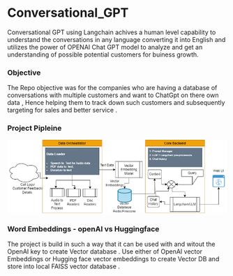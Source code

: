 # Conversational_GPT
Conversational GPT using Langchain achives a human level capability to understand the conversations in any language converting it into English and utilizes the power of  OPENAI Chat GPT model to analyze and get an understanding of possible potential customers for buiness growth.

### Objective 
The Repo objective was for the companies who are having a database of conversations with multiple customers and want to ChatGpt on there own data , Hence helping them to track down such customers and subsequently targeting for sales and better service .

### Project Pipleine 
![Image text](https://github.com/Samarth-991/Conversational_GPT/blob/main/pipeline.png)

### Word Embeddings - openAI vs Huggingface
The project is build in such a way that it can be used with and witout the OpenAI key to create Vector database . Use either of  OpenAI vector Embeddings or Hugging face vector embeddings to create Vector DB and store into local FAISS vector database . 
 
